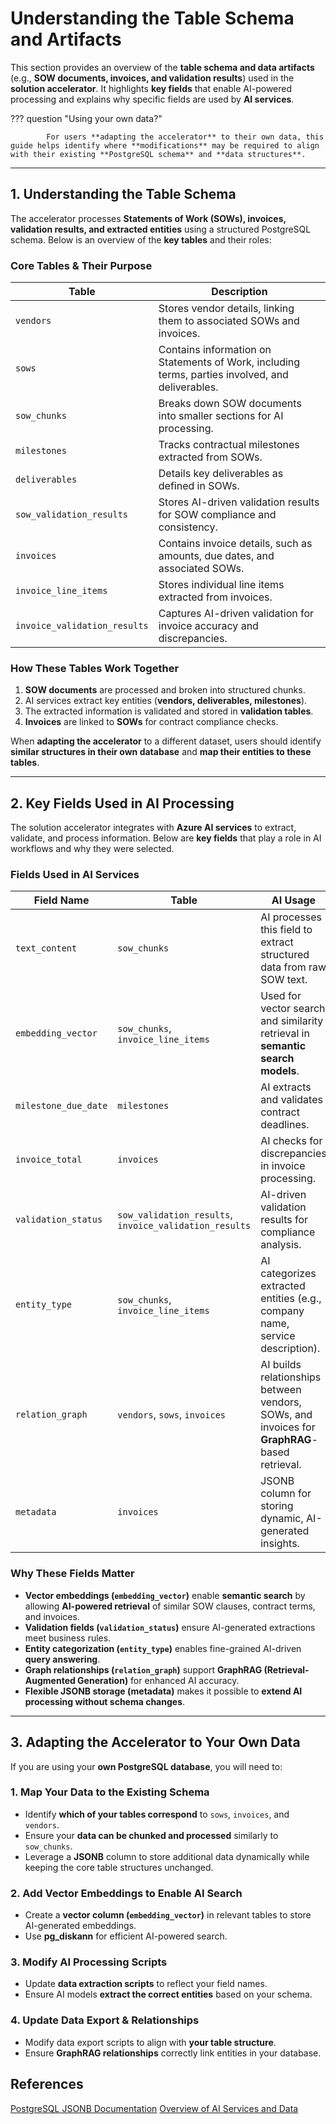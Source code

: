 # Understanding the Table Schema and Artifacts

This section provides an overview of the **table schema and data artifacts** (e.g., **SOW documents, invoices, and validation results**) used in the **solution accelerator**. It highlights **key fields** that enable AI-powered processing and explains why specific fields are used by **AI services**.

??? question "Using your own data?"

            For users **adapting the accelerator** to their own data, this guide helps identify where **modifications** may be required to align with their existing **PostgreSQL schema** and **data structures**.

---

## 1. Understanding the Table Schema

The accelerator processes **Statements of Work (SOWs), invoices, validation results, and extracted entities** using a structured PostgreSQL schema. Below is an overview of the **key tables** and their roles:

### **Core Tables & Their Purpose**

| **Table**                   | **Description** |
|-----------------------------|-----------------------------------------------------------|
| `vendors`                   | Stores vendor details, linking them to associated SOWs and invoices. |
| `sows`                      | Contains information on Statements of Work, including terms, parties involved, and deliverables. |
| `sow_chunks`                | Breaks down SOW documents into smaller sections for AI processing. |
| `milestones`                | Tracks contractual milestones extracted from SOWs. |
| `deliverables`              | Details key deliverables as defined in SOWs. |
| `sow_validation_results`    | Stores AI-driven validation results for SOW compliance and consistency. |
| `invoices`                  | Contains invoice details, such as amounts, due dates, and associated SOWs. |
| `invoice_line_items`        | Stores individual line items extracted from invoices. |
| `invoice_validation_results`| Captures AI-driven validation for invoice accuracy and discrepancies. |

### **How These Tables Work Together**

1. **SOW documents** are processed and broken into structured chunks.  
2. AI services extract key entities (**vendors, deliverables, milestones**).  
3. The extracted information is validated and stored in **validation tables**.  
4. **Invoices** are linked to **SOWs** for contract compliance checks.  

When **adapting the accelerator** to a different dataset, users should identify **similar structures in their own database** and **map their entities to these tables**.

---

## 2. Key Fields Used in AI Processing

The solution accelerator integrates with **Azure AI services** to extract, validate, and process information. Below are **key fields** that play a role in AI workflows and why they were selected.

### **Fields Used in AI Services**

| **Field Name**              | **Table**                  | **AI Usage** |
|----------------------------|---------------------------|-------------------------------------------|
| `text_content`             | `sow_chunks`              | AI processes this field to extract structured data from raw SOW text. |
| `embedding_vector`         | `sow_chunks`, `invoice_line_items` | Used for vector search and similarity retrieval in **semantic search models**. |
| `milestone_due_date`       | `milestones`              | AI extracts and validates contract deadlines. |
| `invoice_total`            | `invoices`                | AI checks for discrepancies in invoice processing. |
| `validation_status`        | `sow_validation_results`, `invoice_validation_results` | AI-driven validation results for compliance analysis. |
| `entity_type`              | `sow_chunks`, `invoice_line_items` | AI categorizes extracted entities (e.g., company name, service description). |
| `relation_graph`           | `vendors`, `sows`, `invoices` | AI builds relationships between vendors, SOWs, and invoices for **GraphRAG**-based retrieval. |
| `metadata`                 |`invoices`                | JSONB column for storing dynamic, AI-generated insights. |

### **Why These Fields Matter**

- **Vector embeddings (`embedding_vector`)** enable **semantic search** by allowing **AI-powered retrieval** of similar SOW clauses, contract terms, and invoices.  
- **Validation fields (`validation_status`)** ensure AI-generated extractions meet business rules.  
- **Entity categorization (`entity_type`)** enables fine-grained AI-driven **query answering**.  
- **Graph relationships (`relation_graph`)** support **GraphRAG (Retrieval-Augmented Generation)** for enhanced AI accuracy. 
- **Flexible JSONB storage (metadata)** makes it possible to **extend AI processing without schema changes**.

---

## 3. Adapting the Accelerator to Your Own Data  

If you are using your **own PostgreSQL database**, you will need to:  

### **1. Map Your Data to the Existing Schema**

- Identify **which of your tables correspond** to `sows`, `invoices`, and `vendors`.  
- Ensure your **data can be chunked and processed** similarly to `sow_chunks`.
- Leverage a **JSONB** column to store additional data dynamically while keeping the core table structures unchanged.

### **2. Add Vector Embeddings to Enable AI Search**

- Create a **vector column (`embedding_vector`)** in relevant tables to store AI-generated embeddings.  
- Use **pg_diskann** for efficient AI-powered search.  

### **3. Modify AI Processing Scripts**

- Update **data extraction scripts** to reflect your field names.  
- Ensure AI models **extract the correct entities** based on your schema.  

### **4. Update Data Export & Relationships**

- Modify data export scripts to align with **your table structure**.  
- Ensure **GraphRAG relationships** correctly link entities in your database.  

## References

[PostgreSQL JSONB Documentation](https://www.postgresql.org/docs/current/datatype-json.html)
[Overview of AI Services and Data](https://techcommunity.microsoft.com/blog/adforpostgresql/azure-postgresql-with-azure-open-ai-to-innovate-banking-apps-unlocking-the-power/4257561)